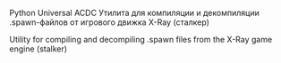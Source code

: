 Python Universal ACDC
Утилита для компиляции и декомпиляции .spawn-файлов от игрового движка X-Ray (сталкер)

Utility for compiling and decompiling .spawn files from the X-Ray game engine (stalker)